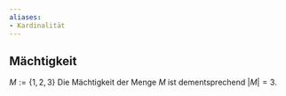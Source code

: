 ```yaml
---
aliases:
- Kardinalität 
---
```

## Mächtigkeit
$M:=\{1,2,3\}$ Die Mächtigkeit der Menge $M$ ist dementsprechend $|M| = 3$.